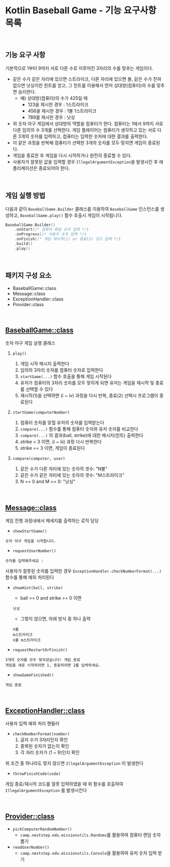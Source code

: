 # Kotlin Baseball Game - 기능 요구사항 목록

<br/>

## 기능 요구 사항
기본적으로 1부터 9까지 서로 다른 수로 이루어진 3자리의 수를 맞추는 게임이다.

- 같은 수가 같은 자리에 있으면 스트라이크, 다른 자리에 있으면 볼, 같은 수가 전혀 없으면 낫싱이란 힌트를 얻고, 그 힌트를 이용해서 먼저 상대방(컴퓨터)의 수를 맞추면 승리한다.
    - 예) 상대방(컴퓨터)의 수가 425일 때
        - 123을 제시한 경우 : 1스트라이크
        - 456을 제시한 경우 : 1볼 1스트라이크
        - 789를 제시한 경우 : 낫싱
- 위 숫자 야구 게임에서 상대방의 역할을 컴퓨터가 한다. 컴퓨터는 1에서 9까지 서로 다른 임의의 수 3개를 선택한다. 게임 플레이어는 컴퓨터가 생각하고 있는 서로 다른 3개의 숫자를 입력하고, 컴퓨터는 입력한
  숫자에 대한
  결과를 출력한다.
- 이 같은 과정을 반복해 컴퓨터가 선택한 3개의 숫자를 모두 맞히면 게임이 종료된다.
- 게임을 종료한 후 게임을 다시 시작하거나 완전히 종료할 수 있다.
- 사용자가 잘못된 값을 입력할 경우 `IllegalArgumentException`을 발생시킨 후 애플리케이션은 종료되어야 한다.

<br/>

## 게임 실행 방법
다음과 같이 `BaseballGame.Builder` 클래스를 이용하여 `BaseballGame` 인스턴스를 생성하고, `BaseballGame.play()` 함수 호출시 게임이 시작됩니다.

```kotlin
BaseballGame.Builder()
    .onStart(/* 컴퓨터 랜덤 숫자 입력 */)
    .onProgress(/* 사용자 숫자 입력 */)
    .onFinish(/* 게임 재시작(1) or 종료(2) 코드 입력 */)
    .build()
    .play()
```

<br/>

## 패키지 구성 요소
- BaseballGame::class
- Message::class
- ExceptionHandler::class
- Provider::class

<br/>

## [BaseballGame::class](/src/main/kotlin/baseball/game/BaseballGame.kt)
숫자 야구 게임 실행 클래스

1. `play()`
    1. 게임 시작 메시지 출력한다
    2. 임의의 3자리 숫자를 컴퓨터 숫자로 입력한다
    3. `startGame(...)` 함수 호출을 통해 게임 시작된다
    4. 유저가 컴퓨터의 3자리 숫자를 모두 맞히게 되면 유저는 게임을 재시작 및 종료를 선택할 수 있다
    5. 재시작(1)을 선택하면 (ⅰ ~ ⅳ) 과정을 다시 반복, 종료(2) 선택시 프로그램이 종료된다

2. `startGame(computerNumber)`
    1. 컴퓨터 숫자를 맞힐 유저의 숫자를 입력받는다
    2. `compare(...)` 함수를 통해 컴퓨터 숫자와 유저 숫자를 비교한다
    3. `compare(...)` 의 결과(ball, strike)에 대한 메시지(힌트) 출력한다
    4. strike < 3 이면, (ⅰ ~ ⅲ) 과정 다시 반복한다
    5. strike == 3 이면, 게임이 종료된다

3. `compare(computer, user)`
    1. 같은 수가 다른 자리에 있는 숫자의 갯수: "N볼"
    2. 같은 수가 같은 자리에 있는 숫자의 갯수: "M스트라이크"
    3. N == 0 and M == 0: "낫싱"


<br/>

## [Message::class](/src/main/kotlin/baseball/game/Message.kt)
게임 진행 과정내에서 메세지를 출력하는 로직 담당

- `showStartGame()`
```
숫자 야구 게임을 시작합니다.
```

- `requestUserNumber()`
```
숫자를 입력해주세요 : 
```
사용자가 잘못된 숫자를 입력한 경우 `ExceptionHandler.checkNumberFormat(...)` 함수를 통해 예외 처리된다

- `showHint(ball, strike)`
    - ball == 0 and strike == 0 이면
  ```
  낫싱
  ```
    - 그렇지 않으면, 아래 방식 중 하나 출력
  ```
  n볼
  m스트라이크
  n볼 m스트라이크
  ```

- `requestRestartOrFinish()`
```
3개의 숫자를 모두 맞히셨습니다! 게임 종료
게임을 새로 시작하려면 1, 종료하려면 2를 입력하세요.
```


- `showGameFinished()`
```
게임 종료
```

<br/>

## [ExceptionHandler::class](/src/main/kotlin/baseball/game/ExceptionHandler.kt)
사용자 입력 예외 처리 핸들러

- `checkNumberFormat(number)`
    1. 글자 수가 3자리인지 확인
    2. 중복된 숫자가 없는지 확인
    3. 각 자리 숫자가 (1 ~ 9)인지 확인

위 조건 중 하나라도 맞지 않으면 `IllegalArgumentException` 이 발생한다

- `throwFinishCode(code)`

게임 종료/재시작 코드를 잘못 입력하였을 때 위 함수를 호출하여 `IllegalArgumentException` 를 발생시킨다

<br/>

## [Provider::class](/src/main/kotlin/baseball/game/Provider.kt)

- `pickComputerRandomNumber()`
    - `camp.nextstep.edu.missionutils.Randoms`를 활용하여 컴퓨터 랜덤 숫자 뽑기
- `readUserNumber()`
    - `camp.nextstep.edu.missionutils.Console`을 활용하여 유저 숫자 입력 받기
